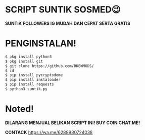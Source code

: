 # SCRIPT SUNTIK SOSMED😉
**SUNTIK FOLLOWERS IG MUDAH DAN CEPAT SERTA GRATIS**

# PENGINSTALAN!
```bash
$ pkg install python3
$ pkg install git
$ git clone https://github.com/RKBWMODS/
$ cd
$ pip install pycryptodome
$ pip install instaloader
$ pip install requests
$ python3 suntik.py
```

# Noted!
**DILARANG MENJUAL BELIKAN SCRIPT INI!**
**BUY COIN CHAT ME!**

**CONTACK**
https://wa.me/6288980724038
